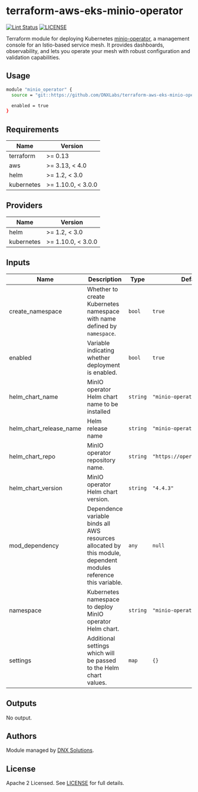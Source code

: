 # terraform-aws-eks-minio-operator

[![Lint Status](https://github.com/DNXLabs/terraform-aws-eks-minio-operator/workflows/Lint/badge.svg)](https://github.com/DNXLabs/terraform-aws-eks-minio-operator/actions)
[![LICENSE](https://img.shields.io/github/license/DNXLabs/terraform-aws-eks-minio-operator)](https://github.com/DNXLabs/terraform-aws-eks-minio-operator/blob/master/LICENSE)


Terraform module for deploying Kubernetes [minio-operator](https://min.io/), a management console for an Istio-based service mesh. It provides dashboards, observability, and lets you operate your mesh with robust configuration and validation capabilities.

## Usage

```bash
module "minio_operator" {
  source = "git::https://github.com/DNXLabs/terraform-aws-eks-minio-operator.git"

  enabled = true
}
```

<!--- BEGIN_TF_DOCS --->

## Requirements

| Name | Version |
|------|---------|
| terraform | >= 0.13 |
| aws | >= 3.13, < 4.0 |
| helm | >= 1.2, < 3.0 |
| kubernetes | >= 1.10.0, < 3.0.0 |

## Providers

| Name | Version |
|------|---------|
| helm | >= 1.2, < 3.0 |
| kubernetes | >= 1.10.0, < 3.0.0 |

## Inputs

| Name | Description | Type | Default | Required |
|------|-------------|------|---------|:--------:|
| create\_namespace | Whether to create Kubernetes namespace with name defined by `namespace`. | `bool` | `true` | no |
| enabled | Variable indicating whether deployment is enabled. | `bool` | `true` | no |
| helm\_chart\_name | MinIO operator Helm chart name to be installed | `string` | `"minio-operator"` | no |
| helm\_chart\_release\_name | Helm release name | `string` | `"minio-operator"` | no |
| helm\_chart\_repo | MinIO operator repository name. | `string` | `"https://operator.min.io/"` | no |
| helm\_chart\_version | MinIO operator Helm chart version. | `string` | `"4.4.3"` | no |
| mod\_dependency | Dependence variable binds all AWS resources allocated by this module, dependent modules reference this variable. | `any` | `null` | no |
| namespace | Kubernetes namespace to deploy MinIO operator Helm chart. | `string` | `"minio-operator"` | no |
| settings | Additional settings which will be passed to the Helm chart values. | `map` | `{}` | no |

## Outputs

No output.

<!--- END_TF_DOCS --->

## Authors

Module managed by [DNX Solutions](https://github.com/DNXLabs).

## License

Apache 2 Licensed. See [LICENSE](https://github.com/DNXLabs/terraform-aws-eks-minio-operator/blob/master/LICENSE) for full details.
